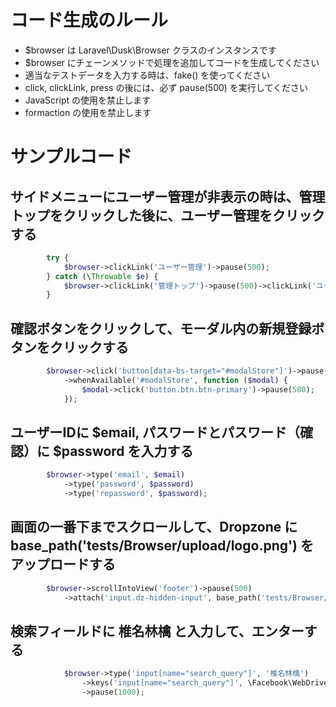 # コード生成のルール
- $browser は Laravel\Dusk\Browser クラスのインスタンスです
- $browser にチェーンメソッドで処理を追加してコードを生成してください
- 適当なテストデータを入力する時は、fake() を使ってください
- click, clickLink, press の後には、必ず pause(500) を実行してください
- JavaScript の使用を禁止します
- formaction の使用を禁止します

# サンプルコード
## サイドメニューにユーザー管理が非表示の時は、管理トップをクリックした後に、ユーザー管理をクリックする
```php
        try {
            $browser->clickLink('ユーザー管理')->pause(500);
        } catch (\Throwable $e) {
            $browser->clickLink('管理トップ')->pause(500)->clickLink('ユーザー管理')->pause(500);
        }
```

## 確認ボタンをクリックして、モーダル内の新規登録ボタンをクリックする
```php
        $browser->click('button[data-bs-target="#modalStore"]')->pause(500)
            ->whenAvailable('#modalStore', function ($modal) {
                $modal->click('button.btn.btn-primary')->pause(500);
            });
```

## ユーザーIDに $email, パスワードとパスワード（確認）に $password を入力する
```php
        $browser->type('email', $email)
            ->type('password', $password)
            ->type('repassword', $password);
```

## 画面の一番下までスクロールして、Dropzone に base_path('tests/Browser/upload/logo.png') をアップロードする
```php
        $browser->scrollIntoView('footer')->pause(500)
            ->attach('input.dz-hidden-input', base_path('tests/Browser/upload/logo.png'));
```

## 検索フィールドに 椎名林檎 と入力して、エンターする
```php
            $browser->type('input[name="search_query"]', '椎名林檎')
                ->keys('input[name="search_query"]', \Facebook\WebDriver\WebDriverKeys::ENTER)
                ->pause(1000);
```
